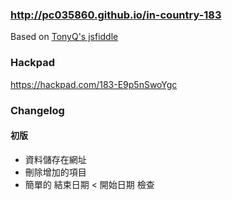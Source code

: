 ### http://pc035860.github.io/in-country-183

Based on [TonyQ's jsfiddle](http://jsfiddle.net/8x8dwz06/3/)

### Hackpad

https://hackpad.com/183-E9p5nSwoYgc

### Changelog

#### 初版

- 資料儲存在網址
- 刪除增加的項目
- 簡單的 結束日期 < 開始日期 檢查
